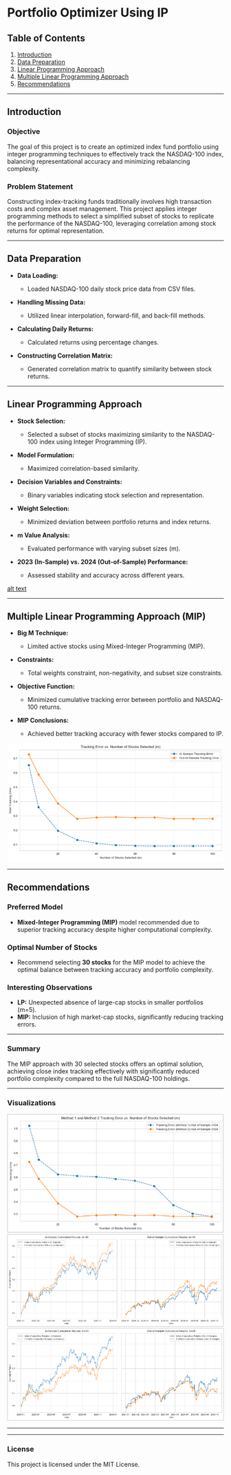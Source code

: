 # Portfolio Optimizer Using IP


## Table of Contents
1. [Introduction](#introduction)
2. [Data Preparation](#data-preparation)
3. [Linear Programming Approach](#linear-programming-approach)
4. [Multiple Linear Programming Approach](#multiple-linear-programming-approach)
5. [Recommendations](#recommendations)

---

## Introduction

### Objective
The goal of this project is to create an optimized index fund portfolio using integer programming techniques to effectively track the NASDAQ-100 index, balancing representational accuracy and minimizing rebalancing complexity.

### Problem Statement
Constructing index-tracking funds traditionally involves high transaction costs and complex asset management. This project applies integer programming methods to select a simplified subset of stocks to replicate the performance of the NASDAQ-100, leveraging correlation among stock returns for optimal representation.

---

## Data Preparation

- **Data Loading:**
  - Loaded NASDAQ-100 daily stock price data from CSV files.

- **Handling Missing Data:**
  - Utilized linear interpolation, forward-fill, and back-fill methods.

- **Calculating Daily Returns:**
  - Calculated returns using percentage changes.

- **Constructing Correlation Matrix:**
  - Generated correlation matrix to quantify similarity between stock returns.

---

## Linear Programming Approach

- **Stock Selection:**
  - Selected a subset of stocks maximizing similarity to the NASDAQ-100 index using Integer Programming (IP).

- **Model Formulation:**
  - Maximized correlation-based similarity.

- **Decision Variables and Constraints:**
  - Binary variables indicating stock selection and representation.

- **Weight Selection:**
  - Minimized deviation between portfolio returns and index returns.

- **m Value Analysis:**
  - Evaluated performance with varying subset sizes (m).

- **2023 (In-Sample) vs. 2024 (Out-of-Sample) Performance:**
  - Assessed stability and accuracy across different years.

[alt text](image.png)

---

## Multiple Linear Programming Approach (MIP)

- **Big M Technique:**
  - Limited active stocks using Mixed-Integer Programming (MIP).

- **Constraints:**
  - Total weights constraint, non-negativity, and subset size constraints.

- **Objective Function:**
  - Minimized cumulative tracking error between portfolio and NASDAQ-100 returns.

- **MIP Conclusions:**
  - Achieved better tracking accuracy with fewer stocks compared to IP.

![alt text](image-1.png)

---

## Recommendations

### Preferred Model
- **Mixed-Integer Programming (MIP)** model recommended due to superior tracking accuracy despite higher computational complexity.

### Optimal Number of Stocks
- Recommend selecting **30 stocks** for the MIP model to achieve the optimal balance between tracking accuracy and portfolio complexity.

### Interesting Observations
- **LP:** Unexpected absence of large-cap stocks in smaller portfolios (m=5).
- **MIP:** Inclusion of high market-cap stocks, significantly reducing tracking errors.

---

### Summary
The MIP approach with 30 selected stocks offers an optimal solution, achieving close index tracking effectively with significantly reduced portfolio complexity compared to the full NASDAQ-100 holdings.

---

### Visualizations
![alt text](image-2.png)
![alt text](image-3.png)
![alt text](image-4.png)

---

---

### License
This project is licensed under the MIT License.